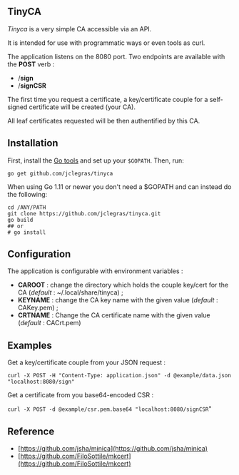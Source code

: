 ## TinyCA

*Tinyca* is a very simple CA accessible via an API.

It is intended for use with programmatic ways or even tools as curl.

The application listens on the 8080 port.
Two endpoints are available with the **POST** verb :

 - /**sign**
 - /**signCSR**

The first time you request a certificate, a key/certificate couple for a self-signed certificate will be created (your CA).

All leaf certificates requested will be then authentified by this CA.

## Installation

First, install the  [Go tools](https://golang.org/dl/)  and set up your  `$GOPATH`. Then, run:

`go get github.com/jclegras/tinyca`

When using Go 1.11 or newer you don't need a $GOPATH and can instead do the following:

```
cd /ANY/PATH
git clone https://github.com/jclegras/tinyca.git
go build
## or
# go install
```

## Configuration

The application is configurable with environment variables :

 - **CAROOT** : change the directory which holds the couple key/cert for the CA (*default* : ~/.local/share/tinyca) ;
 - **KEYNAME** : change the CA key name with the given value (*default* : CAKey.pem) ;
 - **CRTNAME** : Change the CA certificate name with the given value (*default* : CACrt.pem)

## Examples

Get a key/certificate couple from your JSON request :

`curl -X POST -H "Content-Type: application.json" -d @example/data.json "localhost:8080/sign"`

Get a certificate from you base64-encoded CSR :

`curl -X POST -d @example/csr.pem.base64 "localhost:8080/signCSR`"

## Reference

- [https://github.com/jsha/minica](https://github.com/jsha/minica)
- [https://github.com/FiloSottile/mkcert](https://github.com/FiloSottile/mkcert)
